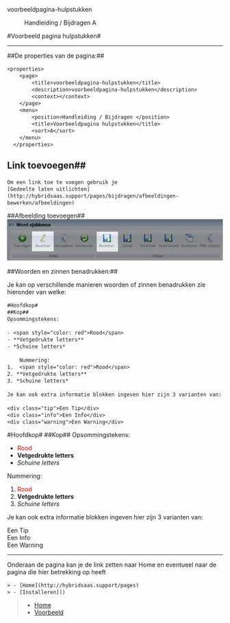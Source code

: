 <properties>
	<page>
		<title>voorbeeldpagina-hulpstukken</title>
		<description>voorbeeldpagina-hulpstukken</description>
		<context></context>
	</page>
	<menu>
		<position>Handleiding / Bijdragen </position>
		<title>voorbeeldpagina hulpstukken</title>
		<sort>A</sort>
	</menu>
</properties>

#Voorbeeld pagina hulpstukken#


----------


##De properties van de pagina:##

    <properties>
    	<page>
    		<title>voorbeeldpagina-hulpstukken</title>
    		<description>voorbeeldpagina-hulpstukken</description>
    		<context></context>
    	</page>
    	<menu>
    		<position>Handleiding / Bijdragen </position>
    		<title>Voorbeeldpagina hulpstukken</title>
    		<sort>A</sort>
    	</menu>
      </properties>


## Link toevoegen##
    Om een link toe te voegen gebruik je
    [Gedeelte laten uitlichten](http://hybridsaas.support/pages/bijdragen/afbeeldingen-bewerken/afbeeldingen)


##Afbeelding toevoegen##
    ![voorbeeld-uitlichten](images/voorbeeld-uitlichten.jpg)

##Woorden en zinnen benadrukken:##

Je kan op verschillende manieren woorden of zinnen benadrukken zie hieronder van welke:

    #Hoofdkop#
    ##Kop##
    Opsommingstekens:
    
    - <span style="color: red">Rood</span>
    - **Vetgedrukte letters**
    - *Schuine letters*
    
    	Nummering:
    1. 	<span style="color: red">Rood</span>
    2. **Vetgedrukte letters**
    3. *Schuine letters*
    
    Je kan ook extra informatie blokken ingeven hier zijn 3 varianten van:
    
    <div class="tip">Een Tip</div>
    <div class="info">Een Info</div>
    <div class="warning">Een Warning</div>

#Hoofdkop#
##Kop##
Opsommingstekens:


- <span style="color: red">Rood</span>
- **Vetgedrukte letters**
- *Schuine letters*

Nummering:

1. 	<span style="color: red">Rood</span>
2. **Vetgedrukte letters**
3. *Schuine letters*

Je kan ook extra informatie blokken ingeven hier zijn 3 varianten van:

<div class="tip">Een Tip</div>
<div class="info">Een Info</div>
<div class="warning">Een Warning</div>



----------

Onderaan de pagina kan je de link zetten naar Home en eventueel naar de pagina die hier betrekking op heeft

    > - [Home](http://hybridsaas.support/pages)
    > - [Installeren]()

> - [Home](http://hybridsaas.support/pages)
> - [Voorbeeld](http://hybridsaas.support/pages/bijdragen/voorbeeld-pagina/voorbeeldpagina)

